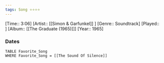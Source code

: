 ```yaml
---
tags: Song ⭐⭐⭐⭐ 
---
```

[Time:: 3:06]
[Artist:: [[Simon & Garfunkel]] ]
[Genre:: Soundtrack]
[Played:: ]
[Album:: [[The Graduate (1965)]]]
[Year:: 1965]
### Dates
````dataview
TABLE Favorite_Song
WHERE Favorite_Song = [[The Sound Of Silence]]
````